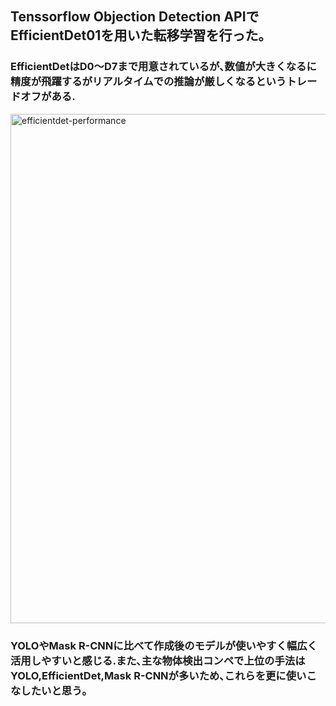 ## Tenssorflow Objection Detection APIでEfficientDet01を用いた転移学習を行った｡
### EfficientDetはD0〜D7まで用意されているが､数値が大きくなるに精度が飛躍するがリアルタイムでの推論が厳しくなるというトレードオフがある.
<img width="815" alt="efficientdet-performance" src="https://user-images.githubusercontent.com/61785070/148692590-89ef5237-141f-4257-8c09-5792c57fb271.png">


### YOLOやMask R-CNNに比べて作成後のモデルが使いやすく幅広く活用しやすいと感じる.また､主な物体検出コンペで上位の手法はYOLO,EfficientDet,Mask R-CNNが多いため､これらを更に使いこなしたいと思う｡
